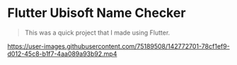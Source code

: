 # Flutter Ubisoft Name Checker
> This was a quick project that I made using Flutter.

https://user-images.githubusercontent.com/75189508/142772701-78cf1ef9-d012-45c8-b1f7-4aa089a93b92.mp4
